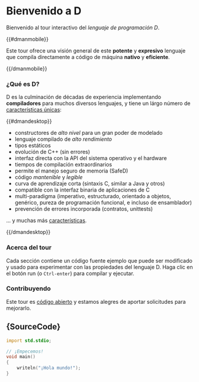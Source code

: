 # Bienvenido a D

Bienvenido al tour interactivo del *lenguaje de programación D*.

{{#dmanmobile}}

Este tour ofrece una visión general de este __potente__ y __expresivo__
lenguaje que compila directamente a código de máquina __nativo__ y __eficiente__.

{{/dmanmobile}}

### ¿Qué es D?

D es la culminación de décadas de experiencia implementando __compiladores__
para muchos diversos lenguajes, y tiene un lárgo número de 
[características únicas](http://dlang.org/overview.html):

{{#dmandesktop}}

- constructores de _alto nivel_ para un gran poder de modelado
- lenguaje compilado de _alto rendimiento_
- tipos estáticos
- evolución de C++ (sin errores)
- interfaz directa con la API del sistema operativo y el hardware
- tiempos de compilación extraordinarios
- permite el manejo seguro de memoria (SafeD)
- código _mantenible_ y _legible_
- curva de aprendizaje corta (sintaxis C, similar a Java y otros)
- compatible con la interfaz binaria de aplicaciones de C
- multi-paradigma (imperativo, estructurado, orientado a objetos, genérico, pureza de programación funcional, e incluso de ensamblador)
- prevención de errores incorporada (contratos, unittests)

... y muchas más [características](http://dlang.org/overview.html).

{{/dmandesktop}}

### Acerca del tour

Cada sección contiene un código fuente ejemplo que puede ser modificado y usado 
para experimentar con las propiedades del lenguaje D.
Haga clic en el botón run (o `Ctrl-enter`) para compilar y ejecutar.

### Contribuyendo

Este tour es [código abierto](https://github.com/dlang-tour) 
y estamos alegres de aportar solicitudes para mejorarlo.

## {SourceCode}

```d
import std.stdio;

// ¡Empecemos!
void main()
{
    writeln("¡Hola mundo!");
}
```
